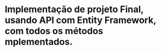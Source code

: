  # Implementação de projeto Final, usando API com Entity Framework, com todos os métodos mplementados.
